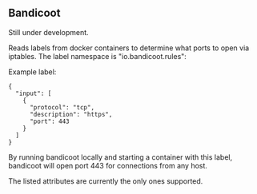 Bandicoot
----

Still under development.

Reads labels from docker containers to determine what ports to open via iptables. The label namespace is "io.bandicoot.rules":

Example label:

```
{
  "input": [
    {
      "protocol": "tcp",
      "description": "https",
      "port": 443
    }
  ]
}
```

By running bandicoot locally and starting a container with this label, bandicoot will open port 443 for connections from any host.

The listed attributes are currently the only ones supported.
